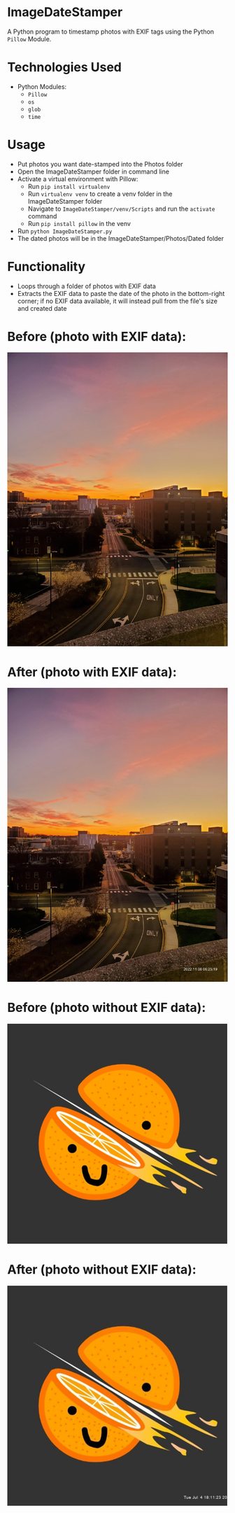 # ImageDateStamper
A Python program to timestamp photos with EXIF tags using the Python `Pillow` Module.
# Technologies Used 
* Python Modules:
  * `Pillow`
  * `os`
  * `glob`
  * `time`
# Usage
* Put photos you want date-stamped into the Photos folder
* Open the ImageDateStamper folder in command line
* Activate a virtual environment with Pillow:
  * Run `pip install virtualenv`
  * Run `virtualenv venv` to create a venv folder in the ImageDateStamper folder
  * Navigate to `ImageDateStamper/venv/Scripts` and run the `activate` command
  * Run `pip install pillow` in the venv
* Run `python ImageDateStamper.py`
* The dated photos will be in the ImageDateStamper/Photos/Dated folder
# Functionality
* Loops through a folder of photos with EXIF data
* Extracts the EXIF data to paste the date of the photo in the bottom-right corner; if no EXIF data available, it will instead pull from the file's size and created date
# Before (photo with EXIF data):
  <picture>
    <img alt="moon1" src="https://github.com/JustATangMan/ImageDateStamper/blob/main/docs/moon1.jpg">
  </picture>
  
# After (photo with EXIF data):
  <picture>
    <img alt="dated_moon1" src="https://github.com/JustATangMan/ImageDateStamper/blob/main/docs/dated_moon1.jpg">
  </picture>
  
# Before (photo without EXIF data):
  <picture>
    <img alt="TangMan" src="https://github.com/JustATangMan/ImageDateStamper/blob/main/docs/TangMan.jpg">
  </picture>
  
# After (photo without EXIF data):
  <picture>
    <img alt="dated_TangMan" src="https://github.com/JustATangMan/ImageDateStamper/blob/main/docs/dated_TangMan.jpg">
  </picture>
